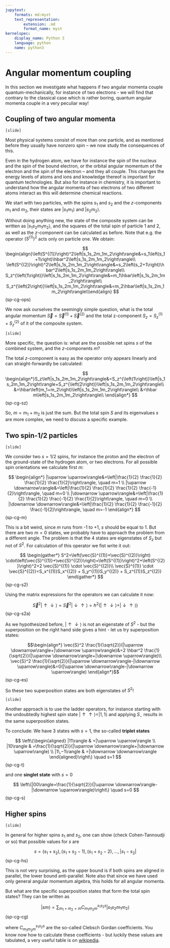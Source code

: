 ```yaml
---
jupytext:
    formats: md:myst
    text_representation:
        extension: .md
        format_name: myst
kernelspec:
    display_name: Python 3
    language: python
    name: python3
---
```


# Angular momentum coupling

<!-- G 4.4.3 -->
In this section we investigate what happens if two angular momenta couple quantum-mechanically, for instance of two electrons - we will find that contrary to the classical case which is rather boring, quantum angular momenta couple in a very peculiar way!


## Coupling of two angular momenta

`[slide]`

Most physical systems consist of more than one particle, and as mentioned before they usually have nonzero spin – we now study the consequences of this. 

Even in the hydrogen atom, we have for instance the spin of the nucleus and the spin of the bound electron, or the orbital angular momentum of the electron and the spin of the electron – and they all couple. This changes the energy levels of atoms and ions and knowledge thereof is important for quantum technologies. But also for instance in chemistry, it is important to understand how the angular momenta of two electrons of two different atoms interact as this will determine chemical reactions. 

We start with two particles, with the spins $s_1$ and $s_2$ and the $z$-components $m_1$ and $m_2$, their states are $\left|s_1m_1\right\rangle$ and $\left|s_2m_2\right\rangle$. 

Without doing anything new, the state of the composite system can be written as $\left|s_1s_2m_1m_2\right\rangle$, and the squares of the total spin of particle 1 and 2, as well as the $z$-component can be calculated as before. Note that e.g. the operator $\left(S^{(1)}\right)^2$ acts only on particle one. We obtain:

$$
\begin{align}\left(S^{(1)}\right)^2\left|s_1s_2m_1m_2\right\rangle&=s_1\left(s_1+1\right)\hbar^2\left|s_1s_2m_1m_2\right\rangle\\
\left(S^{(2)}\right)^2\left|s_1s_2m_1m_2\right\rangle&=s_2\left(s_2+1\right)\hbar^2\left|s_1s_2m_1m_2\right\rangle\\
S_z^{\left(1\right)}\left|s_1s_2m_1m_2\right\rangle&=m_1\hbar\left|s_1s_2m_1m_2\right\rangle\\
S_z^{\left(2\right)}\left|s_1s_2m_1m_2\right\rangle&=m_2\hbar\left|s_1s_2m_1m_2\right\rangle\\\end{align}
$$(sp-cg-ops)

We now ask ourselves the seemingly simple question, what is the total angular momentum $\vec{S}=\vec{S}^{\left(1\right)}+\vec{S}^{\left(2\right)}$ and the total z-component $S_z=S_z^{\left(1\right)}+S_z^{\left(2\right)}$ of it of the composite system.

`[slide]`

More specific, the question is: what are the possible net spins $s$ of the combined system, and the $z$-components $m$? 

The total $z$-component is easy as the operator only appears linearly and can straight-forwardly be calculated: 

$$
\begin{align*}S_z\left|s_1s_2m_1m_2\right\rangle&=S_z^{\left(1\right)}\left|s_1s_2m_1m_2\right\rangle+S_z^{\left(2\right)}\left|s_1s_2m_1m_2\right\rangle\\
&=\hbar\left(m_1+m_2\right)\left|s_1s_2m_1m_2\right\rangle\\
&=\hbar m\left|s_1s_2m_1m_2\right\rangle\\
\end{align*}
$$(sp-cg-sz)

So, $m=m_1+m_2$ is just the sum. But the total spin $S$ and its eigenvalues $s$ are more complex, we need to discuss a specific example. 

## Two spin-1/2 particles

`[slide]`

We consider two $s=1/2$ spins, for instance the proton and the electron of the ground-state of the hydrogen atom, or two electrons. For all possible spin orientations we calculate first $m$:

$$
\begin{align*}
|\uparrow \uparrow\rangle&=\left|\frac{1}{2} \frac{1}{2} \frac{1}{2} \frac{1}{2}\right\rangle, \quad m=1 \\
|\uparrow \downarrow\rangle&=\left|\frac{1}{2} \frac{1}{2} \frac{1}{2} \frac{-1}{2}\right\rangle, \quad m=0 \\
|\downarrow \uparrow\rangle&=\left|\frac{1}{2} \frac{1}{2} \frac{-1}{2} \frac{1}{2}\right\rangle, \quad m=0 \\
|\downarrow \downarrow\rangle&=\left|\frac{1}{2} \frac{1}{2} \frac{-1}{2} \frac{-1}{2}\right\rangle, \quad m=-1
\end{align*}
$$(sp-cg-m)

This is a bit weird, since $m$ runs from -1 to +1, $s$ should be equal to 1. But there are two $m=0$ states, we probably have to approach the problem from a different angle. The problem is that the 4 states are eigenstates of $S_z$ but not of $S^2$. For calculation of this operator we fist write it out:

$$
\begin{gather*}
S^2=\left(\vec{S}^{(1)}+\vec{S}^{(2)}\right) \cdot\left(\vec{S}^{(1)}+\vec{S}^{(2)}\right)=\left(S^{(1)}\right)^2+\left(S^{(2)}\right)^2+2 \vec{S}^{(1)} \cdot \vec{S}^{(2)}\\
\vec{S}^{(1)} \cdot \vec{S}^{(2)}=S_x^{(1)}S_x^{(2)} + S_y^{(1)}S_y^{(2)} + S_z^{(1)}S_z^{(2)}
\end{gather*}
$$(sp-cg-s2)

Using the matrix expressions for the operators we can calculate it now:

$$
\vec{S}^2|\uparrow \downarrow\rangle=\vec{S}^2|\downarrow \uparrow\rangle=\hbar^2(|\uparrow \downarrow\rangle+|\downarrow \uparrow\rangle)
$$(sp-cg-s2a)

As we hypothesized before, $|\uparrow \downarrow\rangle$ is not an eigenstate of $S^2$ - but the superposition on the right hand side gives a hint - let us try superposition states:

$$\begin{align*}
\vec{S}^2 \frac{1}{\sqrt{2}}(|\uparrow \downarrow\rangle+|\downarrow \uparrow\rangle)&=2 \hbar^2 \frac{1}{\sqrt{2}}(|\uparrow \downarrow\rangle+|\downarrow \uparrow\rangle)\\
\vec{S}^2 \frac{1}{\sqrt{2}}(|\uparrow \downarrow\rangle-|\downarrow \uparrow\rangle)&=0(|\uparrow \downarrow\rangle-|\downarrow \uparrow\rangle)
\end{align*}$$(sp-cg-es)

So these two superposition states are both eigenstates of $S^2$!

`[slide]`

Another approach is to use the ladder operators, for instance starting with the undoubtedly highest spin state $|\uparrow\uparrow\rangle = |1,1\rangle$ and applying $S_-$ results in the same superposition states.

To conclude: We have 3 states with $s=1$, the so-called **triplet states**

$$
\left\{\begin{aligned}
|11\rangle & =|\uparrow \uparrow\rangle \\
|10\rangle & =\frac{1}{\sqrt{2}}(|\uparrow \downarrow\rangle+|\downarrow \uparrow\rangle) \\
|1\,−1\rangle & =|\downarrow \downarrow\rangle
\end{aligned}\right\} \quad s=1
$$(sp-cg-t)

and one **singlet state** with $s=0$

$$
\left\{|00\rangle=\frac{1}{\sqrt{2}}(|\uparrow \downarrow\rangle-|\downarrow \uparrow\rangle)\right\} \quad s=0
$$(sp-cg-s)

## Higher spins

`[slide]`

In general for higher spins $s_1$ and $s_2$, one can show (check Cohen-Tannoudji or so) that possible values for $s$ are 

$$
s=\left(s_1+s_2\right),\left(s_1+s_2-1\right),\left(s_1+s_2-2\right), \ldots,\left|s_1-s_2\right|
$$(sp-cg-hs)
 
This is not very surprising, as the upper bound is if both spins are aligned in parallel, the lower bound anti-parallel. Note also that since we have used only general angular momentum algebra, this holds for all angular momenta.

But what are the specific superposition states that form the total spin states? They can be written as 

$$
|s m\rangle=\sum_{m_1+m_2=m} C_{m_1 m_2 m}^{s_1 s_2 s}\left|s_1 s_2 m_1 m_2\right\rangle
$$(sp-cg-cg)

where $C_{m_1 m_2 m}^{s_1 s_2 s}$ are the so-called Clebsch Gordan coefficients. You know now how to calculate these coefficients - but luckily these values are tabulated, a very useful table is on [wikipedia](https://en.wikipedia.org/wiki/Table_of_Clebsch%E2%80%93Gordan_coefficients).
